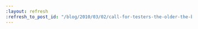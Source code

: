 ```yaml
---
:layout: refresh
:refresh_to_post_id: "/blog/2010/03/02/call-for-testers-the-older-the-better"
---
```

